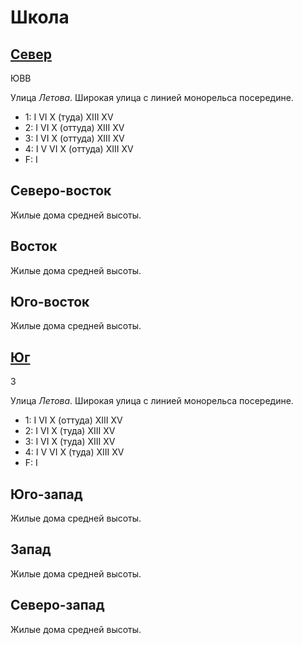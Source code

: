# Школа

## [Север](./590050.md)

ЮВВ

Улица *Летова*.
Широкая улица с линией монорельса посередине.

* 1:    I   VI  X (туда)  XIII    XV
* 2:    I   VI  X (оттуда)    XIII    XV
* 3:    I   VI  X (оттуда)    XIII    XV
* 4:    I   V   VI  X (оттуда)    XIII    XV
* F:    I

## Северо-восток

Жилые дома средней высоты.

## Восток

Жилые дома средней высоты.

## Юго-восток

Жилые дома средней высоты.

## [Юг](./590060.md)

З

Улица *Летова*.
Широкая улица с линией монорельса посередине.

* 1:    I   VI  X (оттуда)  XIII    XV
* 2:    I   VI  X (туда)    XIII    XV
* 3:    I   VI  X (туда)    XIII    XV
* 4:    I   V   VI  X (туда)    XIII    XV
* F:    I

## Юго-запад

Жилые дома средней высоты.

## Запад

Жилые дома средней высоты.

## Северо-запад

Жилые дома средней высоты.
